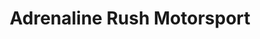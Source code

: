 ---
title: "Adrenaline Rush Motorsport"
url: /panama-city/adrenaline-rush-motorsport/
shop: motorcycle
---